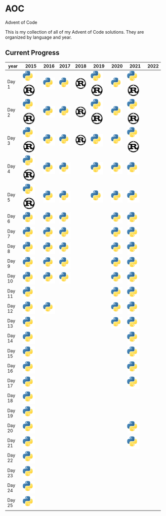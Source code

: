 [py]: /assets/py.svg

# AOC

Advent of Code

This is my collection of all of my Advent of Code solutions. They are organized by language and year.

## Current Progress
| year   | 2015                                                | 2016                      | 2017                      | 2018                      | 2019                                                | 2020                      | 2021                                                | 2022 |
| ------ | --------------------------------------------------- | ------------------------- | ------------------------- | ------------------------- | --------------------------------------------------- | ------------------------- | --------------------------------------------------- | ---- |
| Day 1  | ![Python](/assets/py.svg) ![Rust](/assets/rust.svg) | ![Python](/assets/py.svg) | ![Python](/assets/py.svg) | ![Rust](/assets/rust.svg) | ![Python](/assets/py.svg) ![Rust](/assets/rust.svg) | ![Python](/assets/py.svg) | ![Python](/assets/py.svg) ![Rust](/assets/rust.svg) |      |
| Day 2  | ![Python](/assets/py.svg) ![Rust](/assets/rust.svg) | ![Python](/assets/py.svg) | ![Python](/assets/py.svg) | ![Rust](/assets/rust.svg) | ![Python](/assets/py.svg) ![Rust](/assets/rust.svg) | ![Python](/assets/py.svg) | ![Python](/assets/py.svg) ![Rust](/assets/rust.svg) |      |
| Day 3  | ![Python](/assets/py.svg) ![Rust](/assets/rust.svg) | ![Python](/assets/py.svg) | ![Python](/assets/py.svg) | ![Rust](/assets/rust.svg) | ![Python](/assets/py.svg)                           | ![Python](/assets/py.svg) | ![Python](/assets/py.svg) ![Rust](/assets/rust.svg) |      |
| Day 4  | ![Python](/assets/py.svg) ![Rust](/assets/rust.svg) | ![Python](/assets/py.svg) | ![Python](/assets/py.svg) |                           | ![Python](/assets/py.svg)                           | ![Python](/assets/py.svg) | ![Python](/assets/py.svg)                           |      |
| Day 5  | ![Python](/assets/py.svg) ![Rust](/assets/rust.svg) | ![Python](/assets/py.svg) | ![Python](/assets/py.svg) |                           | ![Python](/assets/py.svg)                           | ![Python](/assets/py.svg) | ![Python](/assets/py.svg)                           |      |
| Day 6  | ![Python](/assets/py.svg)                           | ![Python](/assets/py.svg) | ![Python](/assets/py.svg) |                           |                                                     | ![Python](/assets/py.svg) | ![Python](/assets/py.svg)                           |      |
| Day 7  | ![Python](/assets/py.svg)                           | ![Python](/assets/py.svg) | ![Python](/assets/py.svg) |                           |                                                     | ![Python](/assets/py.svg) | ![Python](/assets/py.svg)                           |      |
| Day 8  | ![Python](/assets/py.svg)                           | ![Python](/assets/py.svg) | ![Python](/assets/py.svg) |                           |                                                     | ![Python](/assets/py.svg) | ![Python](/assets/py.svg)                           |      |
| Day 9  | ![Python](/assets/py.svg)                           | ![Python](/assets/py.svg) | ![Python](/assets/py.svg) |                           |                                                     | ![Python](/assets/py.svg) | ![Python](/assets/py.svg)                           |      |
| Day 10 | ![Python](/assets/py.svg)                           | ![Python](/assets/py.svg) | ![Python](/assets/py.svg) |                           |                                                     | ![Python](/assets/py.svg) | ![Python](/assets/py.svg)                           |      |
| Day 11 | ![Python](/assets/py.svg)                           |                           |                           |                           |                                                     | ![Python](/assets/py.svg) | ![Python](/assets/py.svg)                           |      |
| Day 12 | ![Python](/assets/py.svg)                           | ![Python](/assets/py.svg) |                           |                           |                                                     | ![Python](/assets/py.svg) | ![Python](/assets/py.svg)                           |      |
| Day 13 | ![Python](/assets/py.svg)                           |                           |                           |                           |                                                     | ![Python](/assets/py.svg) | ![Python](/assets/py.svg)                           |      |
| Day 14 | ![Python](/assets/py.svg)                           |                           |                           |                           |                                                     |                           | ![Python](/assets/py.svg)                           |      |
| Day 15 | ![Python](/assets/py.svg)                           |                           |                           |                           |                                                     |                           | ![Python](/assets/py.svg)                           |      |
| Day 16 | ![Python](/assets/py.svg)                           |                           |                           |                           |                                                     |                           | ![Python](/assets/py.svg)                           |      |
| Day 17 | ![Python](/assets/py.svg)                           |                           |                           |                           |                                                     |                           | ![Python](/assets/py.svg)                           |      |
| Day 18 | ![Python](/assets/py.svg)                           |                           |                           |                           |                                                     |                           |                                                     |      |
| Day 19 | ![Python](/assets/py.svg)                           |                           |                           |                           |                                                     |                           |                                                     |      |
| Day 20 | ![Python](/assets/py.svg)                           |                           |                           |                           |                                                     |                           | ![Python](/assets/py.svg)                           |      |
| Day 21 | ![Python](/assets/py.svg)                           |                           |                           |                           |                                                     |                           | ![Python](/assets/py.svg)                           |      |
| Day 22 | ![Python](/assets/py.svg)                           |                           |                           |                           |                                                     |                           |                                                     |      |
| Day 23 | ![Python](/assets/py.svg)                           |                           |                           |                           |                                                     |                           |                                                     |      |
| Day 24 | ![Python](/assets/py.svg)                           |                           |                           |                           |                                                     |                           |                                                     |      |
| Day 25 | ![Python](/assets/py.svg)                           |                           |                           |                           |                                                     |                           |                                                     |      |
